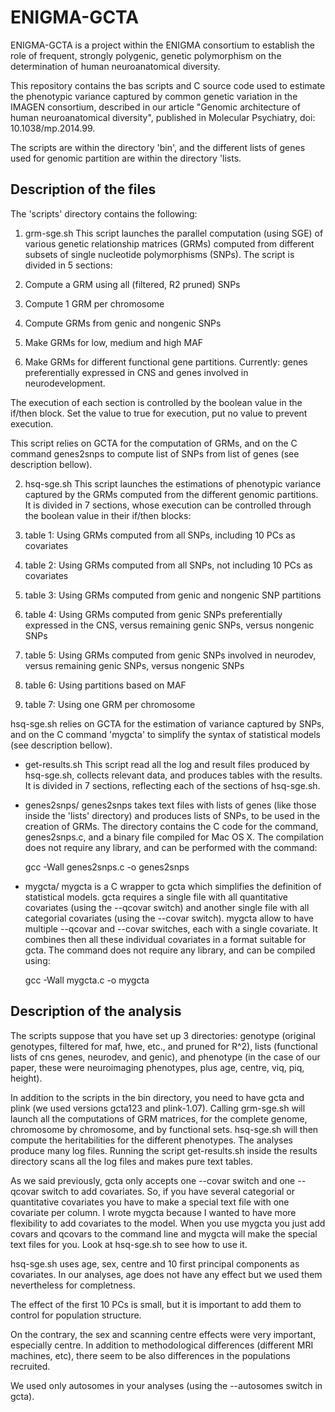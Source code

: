 # ENIGMA-GCTA

ENIGMA-GCTA is a project within the ENIGMA consortium to establish the role of frequent, strongly polygenic, genetic polymorphism on the determination of human neuroanatomical diversity.

This repository contains the bas scripts and C source code used to estimate the phenotypic variance captured by common genetic variation in the IMAGEN consortium, described in our article "Genomic architecture of human neuroanatomical diversity", published in Molecular Psychiatry, doi: 10.1038/mp.2014.99.

The scripts are within the directory 'bin', and the different lists of genes used for genomic partition are within the directory 'lists.

## Description of the files

The 'scripts' directory contains the following:

1. grm-sge.sh
This script launches the parallel computation (using SGE) of various genetic relationship matrices (GRMs) computed from different subsets of single nucleotide polymorphisms (SNPs). The script is divided in 5 sections:

1. Compute a GRM using all (filtered, R2 pruned) SNPs
2. Compute 1 GRM per chromosome
3. Compute GRMs from genic and nongenic SNPs
4. Make GRMs for low, medium and high MAF
5. Make GRMs for different functional gene partitions. Currently: genes preferentially expressed in CNS and genes involved in neurodevelopment.

The execution of each section is controlled by the boolean value in the if/then block. Set the value to true for execution, put no value to prevent execution.

This script relies on GCTA for the computation of GRMs, and on the C command genes2snps to compute list of SNPs from list of genes (see description bellow).

2. hsq-sge.sh
This script launches the estimations of phenotypic variance captured by the GRMs computed from the different genomic partitions. It is divided in 7 sections, whose execution can be controlled through the boolean value in their if/then blocks:

1. table 1: Using GRMs computed from all SNPs, including 10 PCs as covariates
2. table 2: Using GRMs computed from all SNPs, not including 10 PCs as covariates
3. table 3: Using GRMs computed from genic and nongenic SNP partitions
4. table 4: Using GRMs computed from genic SNPs preferentially expressed in the CNS, versus remaining genic SNPs, versus nongenic SNPs
5. table 5: Using GRMs computed from genic SNPs involved in neurodev, versus remaining genic SNPs, versus nongenic SNPs
6. table 6: Using partitions based on MAF
7. table 7: Using one GRM per chromosome

hsq-sge.sh relies on GCTA for the estimation of variance captured by SNPs, and on the C command 'mygcta' to simplify the syntax of statistical models (see description bellow).

* get-results.sh
This script read all the log and result files produced by hsq-sge.sh, collects relevant data, and produces tables with the results. It is divided in 7 sections, reflecting each of the sections of hsq-sge.sh.

* genes2snps/
genes2snps takes text files with lists of genes (like those inside the 'lists' directory) and produces lists of SNPs, to be used in the creation of GRMs. The directory contains the C code for the command, genes2snps.c, and a binary file compiled for Mac OS X. The compilation does not require any library, and can be performed with the command:

    gcc -Wall genes2snps.c -o genes2snps

* mygcta/
mygcta is a C wrapper to gcta which simplifies the definition of statistical models. gcta requires a single file with all quantitative covariates (using the --qcovar switch) and another single file with all categorial covariates (using the --covar switch). mygcta allow to have multiple --qcovar and --covar switches, each with a single covariate. It combines then all these individual covariates in a format suitable for gcta. The command does not require any library, and can be compiled using:

    gcc -Wall mygcta.c -o mygcta


## Description of the analysis

The scripts suppose that you have set up 3 directories: genotype (original genotypes, filtered for maf, hwe, etc., and pruned for R^2), lists (functional lists of cns genes, neurodev, and genic), and phenotype (in the case of our paper, these were neuroimaging phenotypes, plus age, centre, viq, piq, height).

In addition to the scripts in the bin directory, you need to have gcta and plink (we used versions gcta123 and plink-1.07). Calling grm-sge.sh will launch all the computations of GRM matrices, for the complete genome, chromosome by chromosome, and by functional sets. hsq-sge.sh will then compute the heritabilities for the different phenotypes. The analyses produce many log files. Running the script get-results.sh inside the results directory scans all the log files and makes pure text tables.

As we said previously, gcta only accepts one --covar switch and one --qcovar switch to add covariates. So, if you have several categorial or quantitative covariates you have to make a special text file with one covariate per column. I wrote mygcta because I wanted to have more flexibility to add covariates to the model. When you use mygcta you just add covars and qcovars to the command line and mygcta will make the special text files for you. Look at hsq-sge.sh to see how to use it.

hsq-sge.sh uses age, sex, centre and 10 first principal components as covariates. In our analyses, age does not have any effect but we used them nevertheless for completness.

The effect of the first 10 PCs is small, but it is important to add them to control for population structure.

On the contrary, the sex and scanning centre effects were very important, especially centre. In addition to methodological differences (different MRI machines, etc), there seem to be also differences in the populations recruited.

We used only autosomes in your analyses (using the --autosomes switch in gcta).